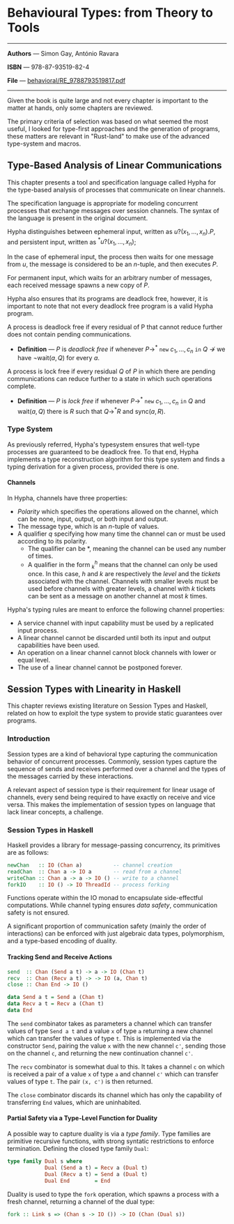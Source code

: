 # Behavioural Types: from Theory to Tools

---

**Authors** — Simon Gay, António Ravara

**ISBN** — 978-87-93519-82-4

**File** — [behavioral/RE_9788793519817.pdf](https://github.com/rustype/bibliography/blob/main/behavioral/RE_9788793519817.pdf)

---

Given the book is quite large and not every chapter is important to the matter at hands,
only some chapters are reviewed.

The primary criteria of selection was based on what seemed the most useful,
I looked for type-first approaches and the generation of programs,
these matters are relevant in "Rust-land" to make use of the advanced type-system and macros.

## Type-Based Analysis of Linear Communications

This chapter presents a tool and specification language called Hypha
for the type-based analysis of processes that communicate on linear channels.

The specification language is appropriate for modeling concurrent processes that exchange messages over session channels.
The syntax of the language is present in the original document.

Hypha distinguishes between ephemeral input, written as $u?(x_1, \dots, x_n).P$,
and persistent input, written as $^*u?(x_1, \dots, x_n)$;

In the case of ephemeral input, the process then waits for one message from $u$,
the message is considered to be an $n$-tuple,
and then executes $P$.

For permanent input, which waits for an arbitrary number of messages,
each received message spawns a new copy of $P$.

Hypha also ensures that its programs are deadlock free, however, it is important to note that not every deadlock free program is a valid Hypha program.

A process is deadlock free if every residual of P that cannot reduce further does not contain pending communications.
- **Definition** — $P$ is *deadlock free* if whenever $P \to^*~\mathtt{new}~c_1,\dots,c_n~\mathtt{in}~Q~\nrightarrow$ we have $\neg \mathsf{wait}(a, Q)$ for every $a$.

A process is lock free if every residual $Q$ of $P$ in which there are pending communications can reduce further to a state in which such operations complete.
- **Definition** — $P$ is *lock free* if whenever $P \to^*~\mathtt{new}~c_1,\dots,c_n~\mathtt{in}~Q$ and $\mathsf{wait}(a,Q)$ there is $R$ such that $Q \to^*R$ and $\mathsf{sync}(a, R)$.

### Type System

As previously referred, Hypha's typesystem ensures that well-type processes are guaranteed to be deadlock free.
To that end, Hypha implements a type reconstruction algorithm for this type system and finds a typing derivation for a given process, provided there is one.

#### Channels

In Hypha, channels have three properties:
- *Polarity* which specifies the operations allowed on the channel, which can be none, input, output, or both input and output.
- The message type, which is an $n$-tuple of values.
- A qualifier $q$ specifying how many time the channel can or must be used according to its polarity.
    - The qualifier can be $*$, meaning the channel can be used any number of times.
    - A qualifier in the form $^h_k$ means that the channel can only be used once.
        In this case, $h$ and $k$ are respectively the *level* and the *tickets* associated with the channel.
        Channels with smaller levels must be used before channels with greater levels,
        a channel with $k$ tickets can be sent as a message on another channel at most $k$ times.

Hypha's typing rules are meant to enforce the following channel properties:

- A service channel with input capability must be used by a replicated input process.
- A linear channel cannot be discarded until both its input and output capabilities have been used.
- An operation on a linear channel cannot block channels with lower or equal level.
- The use of a linear channel cannot be postponed forever.

## Session Types with Linearity in Haskell

This chapter reviews existing literature on Session Types and Haskell,
related on how to exploit the type system to provide static guarantees over programs.

### Introduction

Session types are a kind of behavioral type capturing the communication behavior of concurrent processes.
Commonly, session types capture the sequence of sends and receives performed over a channel and the types of the messages carried by these interactions.

A relevant aspect of session type is their requirement for linear usage of channels,
every send being required to have exactly on receive and vice versa.
This makes the implementation of session types on language that lack linear concepts, a challenge.

### Session Types in Haskell

Haskell provides a library for message-passing concurrency, its primitives are as follows:

```haskell
newChan   :: IO (Chan a)          -- channel creation
readChan  :: Chan a -> IO a       -- read from a channel
writeChan :: Chan a -> a -> IO () -- write to a channel
forkIO    :: IO () -> IO ThreadId -- process forking
```

Functions operate within the IO monad to encapsulate side-effectful computations.
While channel typing ensures *data safety*, communication safety is not ensured.

A significant proportion of communication safety (mainly the order of
interactions) can be enforced with just algebraic data types, polymorphism,
and a type-based encoding of duality.

#### Tracking Send and Receive Actions

```haskell
send  :: Chan (Send a t) -> a -> IO (Chan t)
recv  :: Chan (Recv a t) -> -> IO (a, Chan t)
close :: Chan End -> IO ()

data Send a t = Send a (Chan t)
data Recv a t = Recv a (Chan t)
data End
```

The `send` combinator takes as parameters a channel which can transfer values of type `Send a t` and a value `x` of type `a` returning a new channel which can transfer the values of type `t`.
This is implemented via the constructor `Send`, pairing the value `x` with the new channel `c'`,
sending those on the channel `c`, and returning the new continuation channel `c'`.

The `recv` combinator is somewhat dual to this.
It takes a channel `c` on which is received a pair of a value `x` of type `a` and channel `c'` which can transfer values of type `t`.
The pair `(x, c')` is then returned.

The `close` combinator discards its channel which has only the capability of transferring `End` values, which are uninhabited.

#### Partial Safety via a Type-Level Function for Duality

A possible way to capture duality is via a *type family*.
Type families are primitive recursive functions, with strong syntatic restrictions to enforce termination.
Defining the closed type family `Dual`:

```haskell
type family Dual s where
            Dual (Send a t) = Recv a (Dual t)
            Dual (Recv a t) = Send a (Dual t)
            Dual End        = End
```

Duality is used to type the `fork` operation,
which spawns a process with a fresh channel, returning a channel of the dual type:

```haskell
fork :: Link s => (Chan s -> IO ()) -> IO (Chan (Dual s))
```